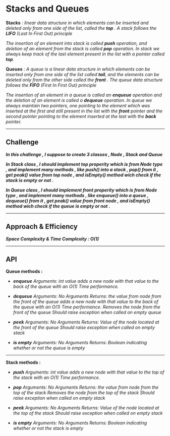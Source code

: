 # Stacks and Queues

**Stacks** : *linear data structure in which elements can be inserted and deleted only from one side of the list, called the **top** . A stack follows the **LIFO** (Last In First Out) principle*

*The insertion of an element into stack is called **push** operation, and deletion of an element from the stack is called **pop** operation. In stack we always keep track of the last element present in the list with a pointer called **top**.*


**Queues** : *A queue is a linear data structure in which elements can be inserted only from one side of the list called **tail**, and the elements can be deleted only from the other side called the **front** . The queue data structure follows the **FIFO** (First In First Out) principle*

*The insertion of an element in a queue is called an **enqueue** operation and the deletion of an element is called a **dequeue** operation. In queue we always maintain two pointers, one pointing to the element which was inserted at the first and still present in the list with the **front** pointer and the second pointer pointing to the element inserted at the last with the **back** pointer.*

---

## Challenge


***In this challenge , I suppose to create 3 classes , Node , Stack and Queue***

***In Stack class , I should implement top properity which is from Node type , and implement many methods , like push() into a stack , pop() from it , get peak() value from top node , and isEmpty() method wich check if the stack is empty or not .***

***In Queue class , I should implement front properity which is from Node type , and implement many methods , like enqueue() into a queue , dequeue() from it , get peak() value from front node , and isEmpty() method wich check if the queue is empty or not .***

---

## Approach & Efficiency

***Space Complexity & Time Complexity : O(1)***

---

## API

**Queue methods :**

-   ***enqueue***
    *Arguments: int value*
    *adds a new node with that value to the back of the queue with an O(1) Time performance.*

-   ***dequeue***
    *Arguments: No Arguments*
    *Returns: the value from node from the front of the queue*
    *adds a new node with that value to the back of the queue with an O(1) Time performance.*
    *Removes the node from the front of the queue*
    *Should raise exception when called on empty queue*

-   ***peek***
    *Arguments: No Arguments*
    *Returns: Value of the node located at the front of the queue*
    *Should raise exception when called on empty stack*


-   ***is empty***
   *Arguments: No Arguments*
   *Returns: Boolean indicating whether or not the queue is empty*

   ---

   **Stack methods :**

-   ***push***
   *Arguments: int value*
   *adds a new node with that value to the top of the stack with an O(1) Time performance.*

-   ***pop***
   *Arguments: No Arguments*
   *Returns: the value from node from the top of the stack*
   *Removes the node from the top of the stack*
   *Should raise exception when called on empty stack*

-   ***peek***
   *Arguments: No Arguments*
   *Returns: Value of the node located at the top of the stack*
   *Should raise exception when called on empty stack*

-  ***is empty***
   *Arguments: No Arguments*
   *Returns: Boolean indicating whether or not the stack is empty*

